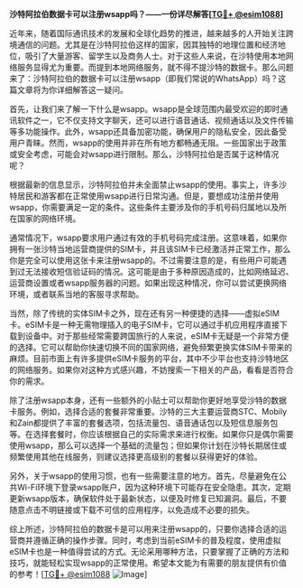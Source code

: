 **沙特阿拉伯数据卡可以注册wsapp吗？——一份详尽解答[[TG💪+ @esim1088](https://t.me/s/esim1088)]**

近年来，随着国际通讯技术的发展和全球化趋势的推进，越来越多的人开始关注跨境通信的问题。尤其是在沙特阿拉伯这样的国家，因其独特的地理位置和经济地位，吸引了大量游客、留学生以及商务人士。对于这些人来说，在沙特使用本地网络服务显得尤为重要。而提到本地网络服务，就不得不提沙特的数据卡。那么问题来了：沙特阿拉伯的数据卡可以注册wsapp（即我们常说的WhatsApp）吗？这篇文章将为你详细解答这一疑问。

首先，让我们来了解一下什么是wsapp。wsapp是全球范围内最受欢迎的即时通讯软件之一，它不仅支持文字聊天，还可以进行语音通话、视频通话以及文件传输等多功能操作。此外，wsapp还具备加密功能，确保用户的隐私安全，因此备受用户青睐。然而，wsapp的使用并非在所有地方都畅通无阻。一些国家出于政策或安全考虑，可能会对wsapp进行限制。那么，沙特阿拉伯是否属于这种情况呢？

根据最新的信息显示，沙特阿拉伯并未全面禁止wsapp的使用。事实上，许多沙特居民和游客都在正常使用wsapp进行日常沟通。但是，要想成功注册并使用wsapp，你需要满足一定的条件。这些条件主要涉及你的手机号码归属地以及所在国家的网络环境。

通常情况下，wsapp要求用户通过有效的手机号码完成注册。这意味着，如果你拥有一张沙特当地运营商提供的SIM卡，并且该SIM卡已经激活并正常工作，那么你是完全可以使用这张卡来注册wsapp的。不过需要注意的是，有些用户可能遇到过无法接收短信验证码的情况。这可能是由于多种原因造成的，比如网络延迟、运营商设置或者wsapp服务器的问题。如果出现这种情况，你可以尝试更换网络环境，或者联系当地的客服寻求帮助。

当然，除了传统的实体SIM卡之外，现在还有另一种便捷的选择——虚拟eSIM卡。eSIM卡是一种无需物理插入的电子SIM卡，它可以通过手机应用程序直接下载到设备中。对于那些经常需要跨国旅行的人来说，eSIM卡无疑是一个非常方便的选择。它可以帮助你快速切换不同的国家网络，避免频繁更换实体SIM卡带来的麻烦。目前市面上有许多提供eSIM卡服务的平台，其中不少平台也支持沙特地区的网络服务。如果你对这种方式感兴趣，不妨搜索一下相关的产品，看看是否符合你的需求。

除了注册wsapp本身，还有一些额外的小贴士可以帮助你更好地享受沙特的数据卡服务。例如，选择合适的套餐非常重要。沙特的三大主要运营商STC、Mobily和Zain都提供了丰富的套餐选项，包括流量包、语音通话包以及短信息服务包等。在选择套餐时，你应该根据自己的实际需求来进行权衡。如果你只是偶尔需要使用wsapp，那么可以选择一个基础的流量包；但如果你计划在沙特长期居住或频繁使用其他在线服务，则建议选择更高级别的套餐以获得更好的体验。

另外，关于wsapp的使用习惯，也有一些需要注意的地方。首先，尽量避免在公共Wi-Fi环境下登录wsapp账户，因为这种环境下可能存在安全隐患。其次，定期更新wsapp版本，确保软件处于最新状态，以便及时修复已知漏洞。最后，不要随意点击不明链接或下载不可信的应用程序，以免造成不必要的损失。

综上所述，沙特阿拉伯的数据卡是可以用来注册wsapp的，只要你选择合适的运营商并遵循正确的操作步骤。同时，考虑到当前eSIM卡的普及程度，使用虚拟eSIM卡也是一种值得尝试的方式。无论采用哪种方法，只要掌握了正确的方法和技巧，就能轻松实现wsapp的正常使用。希望本文能为有需要的朋友提供有价值的参考！[[TG💪+ @esim1088](https://t.me/s/esim1088) ![Image](https://i.postimg.cc/4NQfJmqS/Snipaste-2025-05-13-00-14-12.png)]